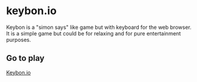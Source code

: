 # keybon.io
Keybon is a "simon says" like game but with keyboard for the web browser. It is a simple game but could be for relaxing and for pure entertainment purposes.

## Go to play
[Keybon.io](https://lalodigitaliza.me/keybon.io/)
